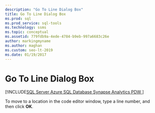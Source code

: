 ```yaml
---
description: "Go To Line Dialog Box"
title: Go To Line Dialog Box
ms.prod: sql
ms.prod_service: sql-tools
ms.technology: ssms
ms.topic: conceptual
ms.assetid: 779fdb9a-4ede-4784-b9eb-997a6683c26e
author: markingmyname
ms.author: maghan
ms.custom: seo-lt-2019
ms.date: 01/19/2017
---
```


# Go To Line Dialog Box

[!INCLUDE[SQL Server Azure SQL Database Synapse Analytics PDW ](../../includes/applies-to-version/sql-asdb-asdbmi-asa-pdw.md)]

To move to a location in the code editor window, type a line number, and then click **OK**.
